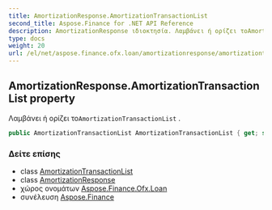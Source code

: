 ```yaml
---
title: AmortizationResponse.AmortizationTransactionList
second_title: Aspose.Finance for .NET API Reference
description: AmortizationResponse ιδιοκτησία. Λαμβάνει ή ορίζει τοAmortizationTransactionList .
type: docs
weight: 20
url: /el/net/aspose.finance.ofx.loan/amortizationresponse/amortizationtransactionlist/
---
```

## AmortizationResponse.AmortizationTransactionList property

Λαμβάνει ή ορίζει το`AmortizationTransactionList` .

```csharp
public AmortizationTransactionList AmortizationTransactionList { get; set; }
```

### Δείτε επίσης

* class [AmortizationTransactionList](../../amortizationtransactionlist/)
* class [AmortizationResponse](../)
* χώρος ονομάτων [Aspose.Finance.Ofx.Loan](../../amortizationresponse/)
* συνέλευση [Aspose.Finance](../../../)


